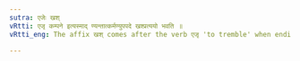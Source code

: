 ```yaml
---
sutra: एजेः खश्
vRtti: एजृ कम्पने इत्यस्माद् ण्यन्तात्कर्मण्युपपदे खश्प्रत्ययो भवति ॥
vRtti_eng: The affix खश् comes after the verb एजृ 'to tremble' when ending in णि (III. 26.) and when the object is in composition with it.

---
```

